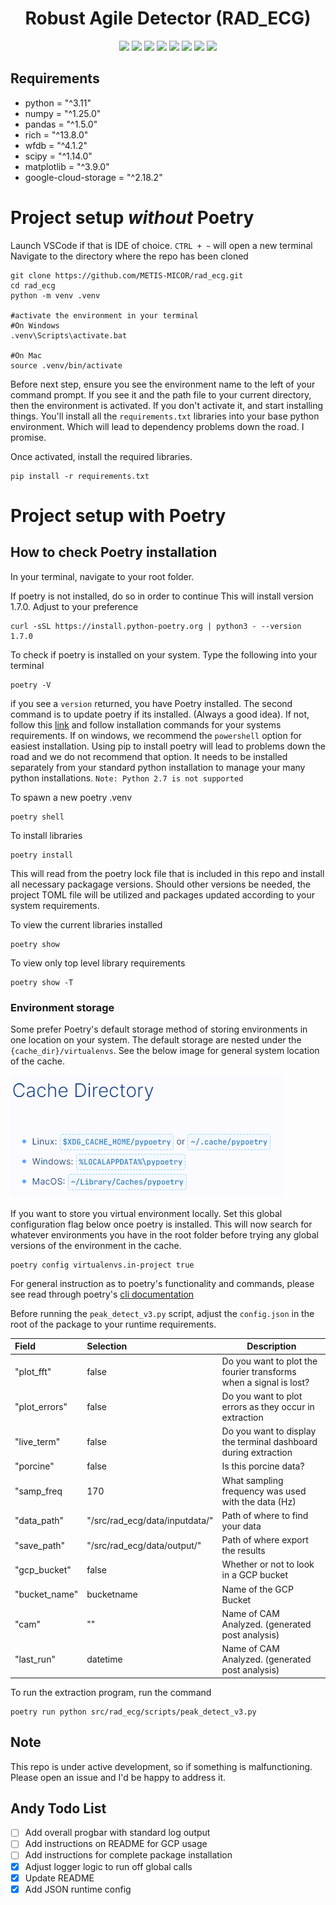 

<h1 align="center">
  <b>Robust Agile Detector (RAD_ECG) </b><br>
</h1>

<p align="center">
      <a href="https://www.python.org/">
        <img src="https://img.shields.io/badge/Python-3.11-8bf230.svg" /></a>
      <a href="https://numpy.org/doc/">
        <img src="https://img.shields.io/badge/Numpy-1.25-8bf230.svg" /></a>
      <a href="https://pandas.pydata.org/docs/index.html">
        <img src="https://img.shields.io/badge/Pandas-1.5.0-8bf230.svg" /></a>
      <a href="https://rich.readthedocs.io/en/stable/">
        <img src="https://img.shields.io/badge/Rich-13.8.0-8bf230.svg" /></a>
      <a href="https://wfdb.readthedocs.io/en/latest/">              
        <img src="https://img.shields.io/badge/wfdb-4.1.2-8bf230.svg" /></a>
      <a href="https://docs.scipy.org/doc/scipy/">            
        <img src="https://img.shields.io/badge/Scipy-1.14.0-8bf230.svg" /></a>
      <a href="https://matplotlib.org/stable/index.html">            
        <img src="https://img.shields.io/badge/Matplotlib-3.9.0-8bf230.svg" /></a>
      <a href="https://cloud.google.com/storage/docs">            
        <img src="https://img.shields.io/badge/GCS-2.18.0-8bf230.svg" /></a>
</p>


## Requirements

- python = "^3.11"
- numpy = "^1.25.0"
- pandas = "^1.5.0"
- rich = "^13.8.0"
- wfdb = "^4.1.2"
- scipy = "^1.14.0"
- matplotlib = "^3.9.0"
- google-cloud-storage = "^2.18.2"

# Project setup *without* Poetry

Launch VSCode if that is IDE of choice.
`CTRL + ~` will open a new terminal
Navigate to the directory where the repo has been cloned

```terminal
git clone https://github.com/METIS-MICOR/rad_ecg.git
cd rad_ecg
python -m venv .venv

#activate the environment in your terminal 
#On Windows
.venv\Scripts\activate.bat

#On Mac
source .venv/bin/activate
```

Before next step, ensure you see the environment name to the left of your command prompt.  If you see it and the path file to your current directory, then the environment is activated.  If you don't activate it, and start installing things.  You'll install all the `requirements.txt` libraries into your base python environment. Which will lead to dependency problems down the road.  I promise.

Once activated, install the required libraries.

```terminal
pip install -r requirements.txt
```

# Project setup with Poetry

## How to check Poetry installation

In your terminal, navigate to your root folder.

If poetry is not installed, do so in order to continue
This will install version 1.7.0.  Adjust to your preference

```terminal
curl -sSL https://install.python-poetry.org | python3 - --version 1.7.0
```

To check if poetry is installed on your system. Type the following into your terminal

```terminal
poetry -V
```

if you see a `version` returned, you have Poetry installed.  The second command is to update poetry if its installed. (Always a good idea). If not, follow this [link](https://python-poetry.org/docs/) and follow installation commands for your systems requirements. If on windows, we recommend the `powershell` option for easiest installation. Using pip to install poetry will lead to problems down the road and we do not recommend that option.  It needs to be installed separately from your standard python installation to manage your many python installations.  `Note: Python 2.7 is not supported`

To spawn a new poetry .venv

```terminal
poetry shell
```

To install libraries

```terminal
poetry install
```

This will read from the poetry lock file that is included
in this repo and install all necessary packagage versions.  Should other
versions be needed, the project TOML file will be utilized and packages updated according to your system requirements.  

To view the current libraries installed

```terminal
poetry show
```

To view only top level library requirements

```terminal
poetry show -T
```


### Environment storage

Some prefer Poetry's default storage method of storing environments in one location on your system.  The default storage are nested under the `{cache_dir}/virtualenvs`.  See the below image for general system location of the cache.

![Cache Directory](docs/images/p_cach_dir.png)

If you want to store you virtual environment locally.  Set this global configuration flag below once poetry is installed.  This will now search for whatever environments you have in the root folder before trying any global versions of the environment in the cache.

```terminal
poetry config virtualenvs.in-project true
```

For general instruction as to poetry's functionality and commands, please see read through poetry's [cli documentation](https://python-poetry.org/docs/cli/)

Before running the `peak_detect_v3.py` script, adjust the `config.json` in the root of the package to your runtime requirements.

|Field|Selection|Description|
|:----|:----|-----|
|"plot_fft"| false | Do you want to plot the fourier transforms when a signal is lost?|
|"plot_errors" | false | Do you want to plot errors as they occur in extraction|
|"live_term"|false|Do you want to display the terminal dashboard during extraction|
|"porcine"|false| Is this porcine data?  |
|"samp_freq|170| What sampling frequency was used with the data (Hz)|
|"data_path" |"/src/rad_ecg/data/inputdata/"|Path of where to find your data|
|"save_path" |"/src/rad_ecg/data/output/"|Path of where export the results|
|"gcp_bucket" |false|Whether or not to look in a GCP bucket|
|"bucket_name" |bucketname|Name of the GCP Bucket|
|"cam" |""|Name of CAM Analyzed.  (generated post analysis)|
|"last_run" |datetime|Name of CAM Analyzed.  (generated post analysis)|

To run the extraction program, run the command

```terminal
poetry run python src/rad_ecg/scripts/peak_detect_v3.py
```
## Note

This repo is under active development, so if something is malfunctioning.  Please open an issue and I'd be happy to address it. 

## Andy Todo List

- [ ] Add overall progbar with standard log output
- [ ] Add instructions on README for GCP usage
- [ ] Add instructions for complete package installation
- [x] Adjust logger logic to run off global calls
- [x] Update README
- [x] Add JSON runtime config 